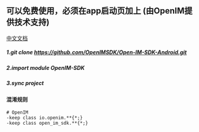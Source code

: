 ## 可以免费使用，必须在app启动页加上 (由OpenIM提供技术支持)

[中文文档](README.zh-cn.md)

##### 1.git clone https://github.com/OpenIMSDK/Open-IM-SDK-Android.git



##### 2.import module OpenIM-SDK


##### 3.sync project


#### 混淆规则
```
# OpenIM
-keep class io.openim.**{*;}
-keep class open_im_sdk.**{*;}
```
